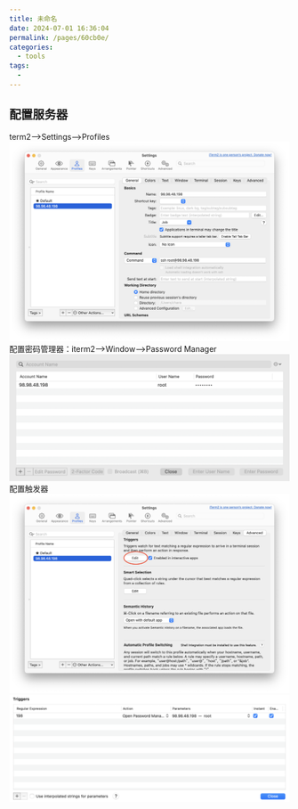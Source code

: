 ```yaml
---
title: 未命名
date: 2024-07-01 16:36:04
permalink: /pages/60cb0e/
categories:
  - tools
tags:
  - 
---
```

## 配置服务器
term2—>Settings—>Profiles
![server](https://raw.githubusercontent.com/okurumio/mypic/main/pic/202407011645692.png)
配置密码管理器：iterm2—>Window—>Password Manager
![passwd](https://raw.githubusercontent.com/okurumio/mypic/main/pic/202407011647707.png)
配置触发器
![trigger1](https://raw.githubusercontent.com/okurumio/mypic/main/pic/202407011650834.png)
![trigger2](https://raw.githubusercontent.com/okurumio/mypic/main/pic/202407011650599.png)